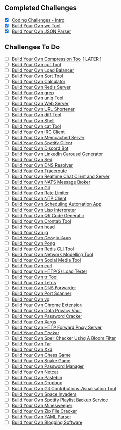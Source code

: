 ## Completed Challenges
- [x] [Coding Challenges - Intro](https://codingchallenges.fyi/challenges/intro)
- [x] [Build Your Own wc Tool](https://codingchallenges.fyi/challenges/challenge-wc)
- [x] [Build Your Own JSON Parser](https://codingchallenges.fyi/challenges/challenge-json-parser)

## Challenges To Do
- [ ] [Build Your Own Compression Tool](https://codingchallenges.fyi/challenges/challenge-huffman) [ LATER ]
- [ ] [Build Your Own cut Tool](https://codingchallenges.fyi/challenges/challenge-cut)
- [ ] [Build Your Own Load Balancer](https://codingchallenges.fyi/challenges/challenge-load-balancer)
- [ ] [Build Your Own Sort Tool](https://codingchallenges.fyi/challenges/challenge-sort)
- [ ] [Build Your Own Calculator](https://codingchallenges.fyi/challenges/challenge-calculator)
- [ ] [Build Your Own Redis Server](https://codingchallenges.fyi/challenges/challenge-redis)
- [ ] [Build Your Own grep](https://codingchallenges.fyi/challenges/challenge-grep)
- [ ] [Build Your Own uniq Tool](https://codingchallenges.fyi/challenges/challenge-uniq)
- [ ] [Build Your Own Web Server](https://codingchallenges.fyi/challenges/challenge-webserver)
- [ ] [Build Your Own URL Shortener](https://codingchallenges.fyi/challenges/challenge-url-shortener)
- [ ] [Build Your Own diff Tool](https://codingchallenges.fyi/challenges/challenge-diff)
- [ ] [Build Your Own Shell](https://codingchallenges.fyi/challenges/challenge-shell)
- [ ] [Build Your Own cat Tool](https://codingchallenges.fyi/challenges/challenge-cat)
- [ ] [Build Your Own IRC Client](https://codingchallenges.fyi/challenges/challenge-irc)
- [ ] [Build Your Own Memcached Server](https://codingchallenges.fyi/challenges/challenge-memcached)
- [ ] [Build Your Own Spotify Client](https://codingchallenges.fyi/challenges/challenge-spotify)
- [ ] [Build Your Own Discord Bot](https://codingchallenges.fyi/challenges/challenge-discord)
- [ ] [Build Your Own LinkedIn Carousel Generator](https://codingchallenges.fyi/challenges/challenge-licq)
- [ ] [Build Your Own Sed](https://codingchallenges.fyi/challenges/challenge-sed)
- [ ] [Build Your Own DNS Resolver](https://codingchallenges.fyi/challenges/challenge-dns-resolver)
- [ ] [Build Your Own Traceroute](https://codingchallenges.fyi/challenges/challenge-traceroute)
- [ ] [Build Your Own Realtime Chat Client and Server](https://codingchallenges.fyi/challenges/challenge-realtime-chat)
- [ ] [Build Your Own NATS Message Broker](https://codingchallenges.fyi/challenges/challenge-nats)
- [ ] [Build Your Own Git](https://codingchallenges.fyi/challenges/challenge-git)
- [ ] [Build Your Own Rate Limiter](https://codingchallenges.fyi/challenges/challenge-rate-limiter)
- [ ] [Build Your Own NTP Client](https://codingchallenges.fyi/challenges/challenge-ntp)
- [ ] [Build Your Own Scheduling Automation App](https://codingchallenges.fyi/challenges/challenge-scheduler)
- [ ] [Build Your Own Lisp Interpreter](https://codingchallenges.fyi/challenges/challenge-lisp)
- [ ] [Build Your Own QR Code Generator](https://codingchallenges.fyi/challenges/challenge-qr-generator)
- [ ] [Build Your Own Crontab Tool](https://codingchallenges.fyi/challenges/challenge-cron)
- [ ] [Build Your Own head](https://codingchallenges.fyi/challenges/challenge-head)
- [ ] [Build Your Own jq](https://codingchallenges.fyi/challenges/challenge-jq)
- [ ] [Build Your Own Google Keep](https://codingchallenges.fyi/challenges/challenge-keep)
- [ ] [Build Your Own Pong](https://codingchallenges.fyi/challenges/challenge-pong)
- [ ] [Build Your Own Redis CLI Tool](https://codingchallenges.fyi/challenges/challenge-redis-cli)
- [ ] [Build Your Own Network Modelling Tool](https://codingchallenges.fyi/challenges/challenge-network-modeller)
- [ ] [Build Your Own Social Media Tool](https://codingchallenges.fyi/challenges/challenge-sm-tool)
- [ ] [Build Your Own curl](https://codingchallenges.fyi/challenges/challenge-curl)
- [ ] [Build Your Own HTTP(S) Load Tester](https://codingchallenges.fyi/challenges/challenge-load-tester)
- [ ] [Build Your Own tr Tool](https://codingchallenges.fyi/challenges/challenge-tr)
- [ ] [Build Your Own Tetris](https://codingchallenges.fyi/challenges/challenge-tetris)
- [ ] [Build Your Own DNS Forwarder](https://codingchallenges.fyi/challenges/challenge-dns-forwarder)
- [ ] [Build Your Own Port Scanner](https://codingchallenges.fyi/challenges/challenge-port-scanner)
- [ ] [Build Your Own yq](https://codingchallenges.fyi/challenges/challenge-yq)
- [ ] [Build Your Own Chrome Extension](https://codingchallenges.fyi/challenges/challenge-chrome-extension)
- [ ] [Build Your Own Data Privacy Vault](https://codingchallenges.fyi/challenges/challenge-data-privacy-vault)
- [ ] [Build Your Own Password Cracker](https://codingchallenges.fyi/challenges/challenge-password-cracker)
- [ ] [Build Your Own Xargs](https://codingchallenges.fyi/challenges/challenge-xargs)
- [ ] [Build Your Own HTTP Forward Proxy Server](https://codingchallenges.fyi/challenges/challenge-forward-proxy)
- [ ] [Build Your Own Docker](https://codingchallenges.fyi/challenges/challenge-docker)
- [ ] [Build Your Own Spell Checker Using A Bloom Filter](https://codingchallenges.fyi/challenges/challenge-bloom)
- [ ] [Build Your Own Tar](https://codingchallenges.fyi/challenges/challenge-tar)
- [ ] [Build Your Own Xxd](https://codingchallenges.fyi/challenges/challenge-xxd)
- [ ] [Build Your Own Chess Game](https://codingchallenges.fyi/challenges/challenge-chess)
- [ ] [Build Your Own Snake Game](https://codingchallenges.fyi/challenges/challenge-snake)
- [ ] [Build Your Own Password Manager](https://codingchallenges.fyi/challenges/challenge-password-manager)
- [ ] [Build Your Own Netcat](https://codingchallenges.fyi/challenges/challenge-netcat)
- [ ] [Build Your Own Pastebin](https://codingchallenges.fyi/challenges/challenge-pastebin)
- [ ] [Build Your Own Dropbox](https://codingchallenges.fyi/challenges/challenge-dropbox)
- [ ] [Build Your Own Git Contributions Visualisation Tool](https://codingchallenges.fyi/challenges/challenge-contrib-vis)
- [ ] [Build Your Own Space Invaders](https://codingchallenges.fyi/challenges/challenge-space-invaders)
- [ ] [Build Your Own Spotify Playlist Backup Service](https://codingchallenges.fyi/challenges/challenge-spotify-backup)
- [ ] [Build Your Own Minesweeper](https://codingchallenges.fyi/challenges/challenge-minesweeper)
- [ ] [Build Your Own Zip File Cracker](https://codingchallenges.fyi/challenges/challenge-zip-cracker)
- [ ] [Build Your Own YAML Parser](https://codingchallenges.fyi/challenges/challenge-yaml)
- [ ] [Build Your Own Blogging Software](https://codingchallenges.fyi/challenges/challenge-blog)